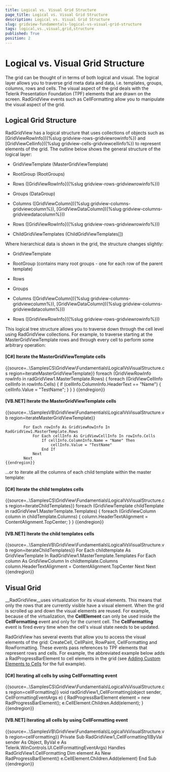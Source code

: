 ```yaml
---
title: Logical vs. Visual Grid Structure
page_title: Logical vs. Visual Grid Structure
description: Logical vs. Visual Grid Structure
slug: gridview-fundamentals-logical-vs-visual-grid-structure
tags: logical,vs.,visual,grid,structure
published: True
position: 2
---
```


# Logical vs. Visual Grid Structure



The grid can be thought of in terms of both logical and visual. The logical layer allows you to traverse grid meta data and data, i.e. templates, groups, columns, rows and cells. The visual aspect of the grid deals with the Telerik Presentation Foundation (TPF) elements that are drawn on the screen. RadGridView events such as CellFormatting allow you to manipulate the visual aspect of the grid.

## Logical Grid Structure

RadGridView has a logical structure that uses collections of objects such as 
      		[GridViewRowInfo]({%slug gridview-rows-gridviewrowinfo%})
        	and [GridViewCellinfo]({%slug gridview-cells-gridviewcellinfo%})
      		to represent elements of the grid. The outline below shows the general structure of the logical layer:
      	

* GridViewTemplate (MasterGridViewTemplate)

* RootGroup (RootGroups)

* Rows ([GridViewRowInfo]({%slug gridview-rows-gridviewrowinfo%}))

* Groups (DataGroup)

* Columns ([GridViewColumn]({%slug gridview-columns-gridviewcolumn%}), [GridViewDataColumn]({%slug gridview-columns-gridviewdatacolumn%}))

* Rows ([GridViewRowInfo]({%slug gridview-rows-gridviewrowinfo%}))

* ChildGridViewTemplates (ChildGridViewTemplates[])

Where hierarchical data is shown in the grid, the structure changes slightly:

* GridViewTemplate

* RootGroup (contains many root groups - one for each row of the parent template)

* Rows

* Groups

* Columns ([GridViewColumn]({%slug gridview-columns-gridviewcolumn%}), [GridViewDataColumn]({%slug gridview-columns-gridviewdatacolumn%}))

* Rows ([GridViewRowInfo]({%slug gridview-rows-gridviewrowinfo%}))

This logical tree structure allows you to traverse down through the cell level using RadGridView collections. For example,
      		to traverse starting at the MasterGridViewTemplate rows and through every cell to perform some arbitrary operation:
      	

#### __[C#] Iterate the MasterGridViewTemplate cells__

{{source=..\SamplesCS\GridView\Fundamentials\LogicalVsVisualStructure.cs region=iterateMasterGridViewTemplate}}
	            foreach (GridViewRowInfo rowInfo in radGridView1.MasterTemplate.Rows)
	            {
	                foreach (GridViewCellInfo cellInfo in rowInfo.Cells)
	                {
	                    if (cellInfo.ColumnInfo.HeaderText == "Name")
	                    {
	                    cellInfo.Value = "TestName";
	                    }
	                }
	            }
	{{endregion}}



#### __[VB.NET] Iterate the MasterGridViewTemplate cells__

{{source=..\SamplesVB\GridView\Fundamentials\LogicalVsVisualStructure.vb region=iterateMasterGridViewTemplate}}
	
	        For Each rowInfo As GridViewRowInfo In RadGridView1.MasterTemplate.Rows
	            For Each cellInfo As GridViewCellInfo In rowInfo.Cells
	                If cellInfo.ColumnInfo.Name = "Name" Then
	                    cellInfo.Value = "TestName"
	                End If
	            Next
	        Next
	{{endregion}}



...or to iterate all the columns of each child template within the master template:

#### __[C#] Iterate the child templates cells__

{{source=..\SamplesCS\GridView\Fundamentials\LogicalVsVisualStructure.cs region=iterateChildTemplates}}
	            foreach (GridViewTemplate childTemplate in radGridView1.MasterTemplate.Templates)
	            {
	                foreach (GridViewColumn column in childTemplate.Columns)
	                {
	                    column.HeaderTextAlignment = ContentAlignment.TopCenter;
	                }
	            }
	{{endregion}}



#### __[VB.NET] Iterate the child templates cells__

{{source=..\SamplesVB\GridView\Fundamentials\LogicalVsVisualStructure.vb region=iterateChildTemplates}}
	        For Each childtemplate As GridViewTemplate In RadGridView1.MasterTemplate.Templates
	            For Each column As GridViewColumn In childtemplate.Columns
	                column.HeaderTextAlignment = ContentAlignment.TopCenter
	            Next
	        Next
	{{endregion}}



## Visual Grid

__RadGridView__uses virtualization for its visual elements. This means that only the rows that are currently visible 
        	have a visual element. When the grid is scrolled up and down the visual elements are reused. For example, because of the virtualization, 
        	the __CellElement__ can only be used inside the __CellFormatting__ event and only for the current 
        	cell. The __CellFormatting__ event is fired every time when the cell's visual state needs to be updated.
      	

RadGridView has several events that allow you to access the visual elements of the grid: CreateCell, CellPaint, RowPaint, CellFormatting 
      		and RowFormatting. These events pass references to TPF elements that represent rows and cells. For example, the abbreviated example below 
        	adds a RadProgressBarElement to cell elements in the grid 
        	(see 
			 [Adding Custom Elements to Cells](http://www.telerik.com/support/kb/winforms/gridview/adding-custom-elements-to-grid-cells.aspx)
      		for the full example).
      	

#### __[C#] Iterating all cells by using CellFormatting event__

{{source=..\SamplesCS\GridView\Fundamentials\LogicalVsVisualStructure.cs region=cellFormatting}}
	        void radGridView1_CellFormatting(object sender, CellFormattingEventArgs e)
	        {
	            RadProgressBarElement element = new RadProgressBarElement();
	            e.CellElement.Children.Add(element);
	        }
	{{endregion}}



#### __[VB.NET] Iterating all cells by using CellFormatting event__

{{source=..\SamplesVB\GridView\Fundamentials\LogicalVsVisualStructure.vb region=cellFormatting}}
	    Private Sub RadGridView1_CellFormatting1(ByVal sender As Object, ByVal e As Telerik.WinControls.UI.CellFormattingEventArgs) Handles RadGridView1.CellFormatting
	        Dim element As New RadProgressBarElement()
	        e.CellElement.Children.Add(element)
	    End Sub
	{{endregion}}


